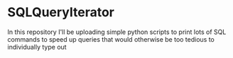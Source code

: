 # SQLQueryIterator

In this repository I'll be uploading simple python scripts to print lots of SQL commands to speed up queries that would otherwise be too tedious to individually type out

